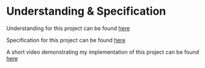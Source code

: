 # Understanding & Specification

Understanding for this project can be found [here](https://cs50.harvard.edu/ai/2020/projects/6/questions/#understanding)

Specification for this project can be found [here](https://cs50.harvard.edu/ai/2020/projects/6/questions/#specification)

A short video demonstrating my implementation of this project can be found [here](https://youtu.be/u1nSph6gaUY)